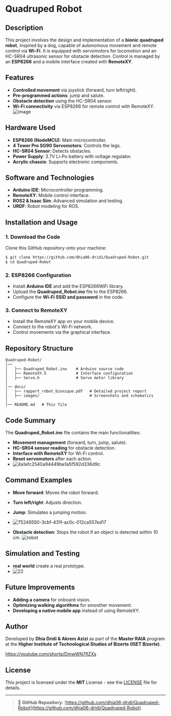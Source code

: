 # Quadruped Robot

## Description
This project involves the design and implementation of a **bionic quadruped robot**, inspired by a dog, capable of autonomous movement and remote control via **Wi-Fi**. It is equipped with servomotors for locomotion and an HC-SR04 ultrasonic sensor for obstacle detection. Control is managed by an **ESP8266** and a mobile interface created with **RemoteXY**.

## Features
- **Controlled movement** via joystick (forward, turn left/right).
- **Pre-programmed actions**: jump and salute.
- **Obstacle detection** using the HC-SR04 sensor.
- **Wi-Fi connectivity** via ESP8266 for remote control with RemoteXY.
![image](https://github.com/user-attachments/assets/5762e062-5ef6-4010-9952-80b031f01f91)

## Hardware Used
- **ESP8266 (NodeMCU)**: Main microcontroller.
- **4 Tower Pro SG90 Servomotors**: Controls the legs.
- **HC-SR04 Sensor**: Detects obstacles.
- **Power Supply**: 3.7V Li-Po battery with voltage regulator.
- **Acrylic chassis**: Supports electronic components.

## Software and Technologies
- **Arduino IDE**: Microcontroller programming.
- **RemoteXY**: Mobile control interface.
- **ROS2 & Isaac Sim**: Advanced simulation and testing.
- **URDF**: Robot modeling for ROS.

## Installation and Usage
### 1. Download the Code
Clone this GitHub repository onto your machine:
```bash
$ git clone https://github.com/dhia06-dridi/Quadruped-Robot.git
$ cd Quadruped-Robot
```

### 2. ESP8266 Configuration
- Install **Arduino IDE** and add the ESP8266WiFi library.
- Upload the **Quadruped_Robot.ino** file to the ESP8266.
- Configure the **Wi-Fi SSID and password** in the code.

### 3. Connect to RemoteXY
- Install the RemoteXY app on your mobile device.
- Connect to the robot's Wi-Fi network.
- Control movements via the graphical interface.

## Repository Structure
```
Quadruped-Robot/
│── 
│   ├── Quadruped_Robot.ino    # Arduino source code
│   ├── RemoteXY.h             # Interface configuration
│   ├── Servo.h                # Servo motor library
│
│── docs/
│   ├── rapport_robot_bionique.pdf   # Detailed project report
│   ├── images/                      # Screenshots and schematics
│
│── README.md   # This file
```

## Code Summary
The **Quadruped_Robot.ino** file contains the main functionalities:
- **Movement management** (forward, turn, jump, salute).
- **HC-SR04 sensor reading** for obstacle detection.
- **Interface with RemoteXY** for Wi-Fi control.
- **Reset servomotors** after each action.
- ![4a1afc2540a94449be1a5f592d336d9c](https://github.com/user-attachments/assets/ac93f5b9-cf55-4ac1-a56a-1048e6d787a6)

## Command Examples
- **Move forward**: Moves the robot forward.
- **Turn left/right**: Adjusts direction.
- **Jump**: Simulates a jumping motion.
- ![75249550-3cbf-431f-ac0c-012ca557ed17](https://github.com/user-attachments/assets/36452c92-2c14-4787-9ba4-0a575930b9de)

- **Obstacle detection**: Stops the robot if an object is detected within 10 cm.
  ![robot](https://github.com/user-attachments/assets/fa09eb65-4020-4d62-b175-4dd90389d712)

## Simulation and Testing
- **real world** create a real prototype.
- ![22](https://github.com/user-attachments/assets/edeca72e-1b9f-4eb2-b868-a1f6f3d8cb00)


## Future Improvements
- **Adding a camera** for onboard vision.
- **Optimizing walking algorithms** for smoother movement.
- **Developing a native mobile app** instead of using RemoteXY.

## Author
Developed by **Dhia Dridi & Akrem Azizi** as part of the **Master RAIA** program at the **Higher Institute of Technological Studies of Bizerte (ISET Bizerte)**.

https://youtube.com/shorts/DmwWN7flZXs
## License
This project is licensed under the **MIT** License - see the [LICENSE](LICENSE) file for details.

---
> 🔗 **GitHub Repository**: [https://github.com/dhia06-dridi/Quadruped-Robot](https://github.com/dhia06-dridi/Quadruped-Robot)

